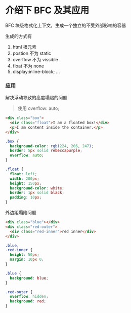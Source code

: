 # 介绍下 BFC 及其应用

BFC 块级格式化上下文，生成一个独立的不受外部影响的容器

生成的方式有

1. html 根元素
2. postion 不为 static
3. overflow 不为 vissible
4. float 不为 none
5. display:inline-block;
   ...

### 应用

解决浮动导致的高度塌陷的问题

> 使用 overflow: auto;

```html
<div class="box">
  <div class="float">I am a floated box!</div>
  <p>I am content inside the container.</p>
</div>
```

```css
.box {
  background-color: rgb(224, 206, 247);
  border: 5px solid rebeccapurple;
  overflow: auto;
}

.float {
  float: left;
  width: 200px;
  height: 150px;
  background-color: white;
  border: 1px solid black;
  padding: 10px;
}
```

外边距塌陷问题

```html
<div class="blue"></div>
<div class="red-outer">
  <div class="red-inner">red inner</div>
</div>
```

```css
.blue,
.red-inner {
  height: 50px;
  margin: 10px 0;
}

.blue {
  background: blue;
}

.red-outer {
  overflow: hidden;
  background: red;
}
```
